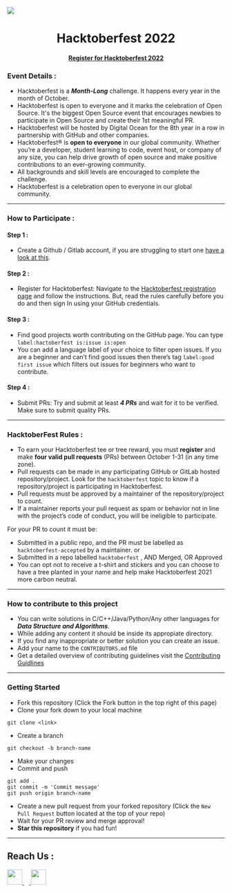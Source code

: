 <img src="https://res.cloudinary.com/practicaldev/image/fetch/s--ds97LCK---/c_imagga_scale,f_auto,fl_progressive,h_420,q_auto,w_1000/https://dev-to-uploads.s3.amazonaws.com/uploads/articles/ymlmr15l83rrjq8natft.jpg">

<h1 align="center">Hacktoberfest 2022</h1>

<h4 align="center">
    <a href="">Register for Hacktoberfest 2022</a>
</h4>

### Event Details : 

- Hacktoberfest is a ***Month-Long*** challenge. It happens every year in the month of October.
- Hacktoberfest is open to everyone and it marks the celebration of Open Source. It's the biggest Open Source event that encourages newbies to participate in Open Source and create their 1st meaningful PR.
- Hacktoberfest will be hosted by Digital Ocean for the 8th year in a row in partnership with GitHub and other companies.
- Hacktoberfest® is **open to everyone** in our global community. Whether you’re a developer, student learning to code, event host, or company of any size, you can help drive growth of open source and make positive contributions to an ever-growing community.
- All backgrounds and skill levels are encouraged to complete the challenge.
- Hacktoberfest is a celebration open to everyone in our global community.

---

### How to Participate :

#### Step 1 : 
- Create a Github / Gitlab account, if you are struggling to start one [have a look at this](https://youtu.be/apGV9Kg7ics).
#### Step 2 : 
- Register for Hacktoberfest: Navigate to the [Hacktoberfest registration page](https://hacktoberfest.com/) and follow the instructions. But, read the rules carefully before you do and then sign In using your GitHub credentials.
#### Step 3 :
- Find good projects worth contributing on the GitHub page. You can type `label:hactoberfest is:issue is:open`
- You can add a language label of your choice to filter open issues. If you are a beginner and can’t find good issues then there’s tag `label:good first issue` which filters out issues for beginners who want to contribute.
#### Step 4 :
- Submit PRs: Try and submit at least **_4 PRs_** and wait for it to be verified. Make sure to submit quality PRs.

---

### HacktoberFest Rules :

- To earn your Hacktoberfest tee or tree reward, you must **register** and make **four valid pull requests** (PRs) between October 1-31 (in any time zone).
- Pull requests can be made in any participating GitHub or GitLab hosted repository/project. Look for the `hacktoberfest` topic to know if a repository/project is participating in Hacktoberfest.
- Pull requests must be approved by a maintainer of the repository/project to count.
- If a maintainer reports your pull request as spam or behavior not in line with the project’s code of conduct, you will be ineligible to participate.

For your PR to count it must be:

- Submitted in a public repo, and the PR must be labelled as `hacktoberfest-accepted` by a maintainer. or
- Submitted in a repo labelled `hacktoberfest` , AND Merged, OR Approved
- You can opt not to receive a t-shirt and stickers and you can choose to have a tree planted in your name and help make Hacktoberfest 2021 more carbon neutral.

---

### How to contribute to this project
- You can write solutions in C/C++/Java/Python/Any other languages for ***Data Structure and Algorithms***.
- While adding any content it should be inside its appropiate directory.
- If you find any inappropriate or better solution you can create an issue.
- Add your name to the `CONTRIBUTORS.md` file
- Get a detailed overview of contributing guidelines visit the <a href="CONTRIBUTING.md">Contributing Guidlines</a>

---

### Getting Started

- Fork this repository (Click the Fork button in the top right of this page)
- Clone your fork down to your local machine

```
git clone <link>
```

- Create a branch

```
git checkout -b branch-name
```

- Make your changes
- Commit and push

```
git add .
git commit -m 'Commit message'
git push origin branch-name
```

- Create a new pull request from your forked repository (Click the `New Pull Request` button located at the top of your repo)
- Wait for your PR review and merge approval!
- __Star this repository__ if you had fun!

---

## Reach Us :

<a href="https://ieeegecbh.org/">
<img src="https://victorious-pebble-00352ce10.1.azurestaticapps.net/img/web2.png" width=35px>
</a>&nbsp;&nbsp;&nbsp;<a href="mailto:gecbieee@gmail.com">
<img src="https://victorious-pebble-00352ce10.1.azurestaticapps.net/img/gmail.png" width=35px>
</a>

